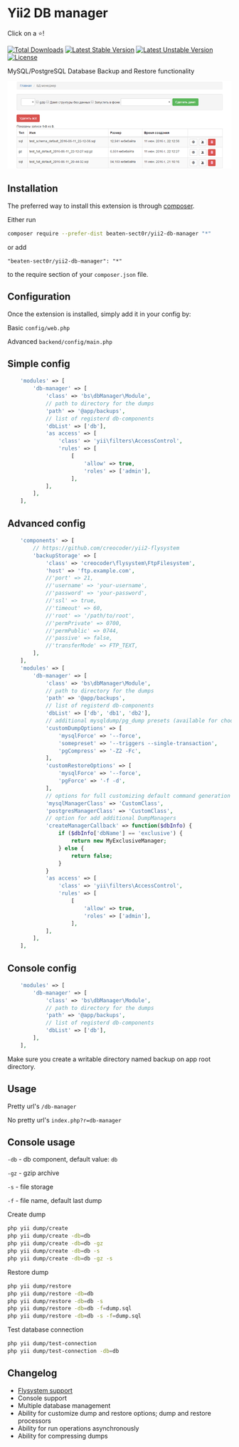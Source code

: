 # Yii2 DB manager

Click on a :star:!

[![Total Downloads](https://poser.pugx.org/beaten-sect0r/yii2-db-manager/downloads?format=flat-square)](https://packagist.org/packages/beaten-sect0r/yii2-db-manager)
[![Latest Stable Version](https://poser.pugx.org/beaten-sect0r/yii2-db-manager/v/stable?format=flat-square)](https://packagist.org/packages/beaten-sect0r/yii2-db-manager)
[![Latest Unstable Version](https://poser.pugx.org/beaten-sect0r/yii2-db-manager/v/unstable?format=flat-square)](https://packagist.org/packages/beaten-sect0r/yii2-db-manager)
[![License](https://poser.pugx.org/beaten-sect0r/yii2-db-manager/license?format=flat-square)](https://packagist.org/packages/beaten-sect0r/yii2-db-manager)

MySQL/PostgreSQL Database Backup and Restore functionality

![screenshot](screenshot.png)

## Installation

The preferred way to install this extension is through [composer](http://getcomposer.org/download/).

Either run

```bash
composer require --prefer-dist beaten-sect0r/yii2-db-manager "*"
```

or add

```
"beaten-sect0r/yii2-db-manager": "*"
```

to the require section of your `composer.json` file.

## Configuration

Once the extension is installed, simply add it in your config by:

Basic ```config/web.php```

Advanced ```backend/config/main.php```

## Simple config

```php
    'modules' => [
        'db-manager' => [
            'class' => 'bs\dbManager\Module',
            // path to directory for the dumps
            'path' => '@app/backups',
            // list of registerd db-components
            'dbList' => ['db'],
            'as access' => [
                'class' => 'yii\filters\AccessControl',
                'rules' => [
                    [
                        'allow' => true,
                        'roles' => ['admin'],
                    ],
            ],
        ],
    ],
```

## Advanced config

```php
    'components' => [
        // https://github.com/creocoder/yii2-flysystem
        'backupStorage' => [
            'class' => 'creocoder\flysystem\FtpFilesystem',
            'host' => 'ftp.example.com',
            //'port' => 21,
            //'username' => 'your-username',
            //'password' => 'your-password',
            //'ssl' => true,
            //'timeout' => 60,
            //'root' => '/path/to/root',
            //'permPrivate' => 0700,
            //'permPublic' => 0744,
            //'passive' => false,
            //'transferMode' => FTP_TEXT,
        ],
    ],
    'modules' => [
        'db-manager' => [
            'class' => 'bs\dbManager\Module',
            // path to directory for the dumps
            'path' => '@app/backups',
            // list of registerd db-components
            'dbList' => ['db', 'db1', 'db2'],
            // additional mysqldump/pg_dump presets (available for choosing in dump and restore forms)
            'customDumpOptions' => [
                'mysqlForce' => '--force',
                'somepreset' => '--triggers --single-transaction',
                'pgCompress' => '-Z2 -Fc',
            ],
            'customRestoreOptions' => [
                'mysqlForce' => '--force',
                'pgForce' => '-f -d',
            ],
            // options for full customizing default command generation
            'mysqlManagerClass' => 'CustomClass',
            'postgresManagerClass' => 'CustomClass',
            // option for add additional DumpManagers
            'createManagerCallback' => function($dbInfo) {
                if ($dbInfo['dbName'] == 'exclusive') {
                    return new MyExclusiveManager;
                } else {
                    return false;
                }
            }
            'as access' => [
                'class' => 'yii\filters\AccessControl',
                'rules' => [
                    [
                        'allow' => true,
                        'roles' => ['admin'],
                    ],
            ],
        ],
    ],
```

## Console config

```php
    'modules' => [
        'db-manager' => [
            'class' => 'bs\dbManager\Module',
            // path to directory for the dumps
            'path' => '@app/backups',
            // list of registerd db-components
            'dbList' => ['db'],
        ],
    ],
```

Make sure you create a writable directory named backup on app root directory.

## Usage

Pretty url's ```/db-manager```

No pretty url's ```index.php?r=db-manager```

## Console usage

```-db``` - db component, default value: `db`

```-gz``` - gzip archive

```-s``` - file storage

```-f``` - file name, default last dump

Create dump

```bash
php yii dump/create
php yii dump/create -db=db
php yii dump/create -db=db -gz
php yii dump/create -db=db -s
php yii dump/create -db=db -gz -s
```

Restore dump

```bash
php yii dump/restore
php yii dump/restore -db=db
php yii dump/restore -db=db -s
php yii dump/restore -db=db -f=dump.sql
php yii dump/restore -db=db -s -f=dump.sql
```

Test database connection

```bash
php yii dump/test-connection
php yii dump/test-connection -db=db
```

## Changelog

- [Flysystem support](https://github.com/creocoder/yii2-flysystem)
- Console support
- Multiple database management
- Ability for customize dump and restore options; dump and restore processors
- Ability for run operations asynchronously
- Ability for compressing dumps

